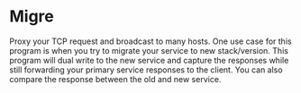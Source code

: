 Migre
===

Proxy your TCP request and broadcast to many hosts. One use case for this program is when you try to migrate your service to new stack/version. This program will dual write to the new service and capture the responses while still forwarding your primary service responses to the client. You can also compare the response between the old and new service.